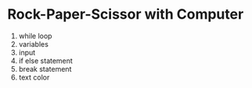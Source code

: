 # Rock-Paper-Scissor with Computer

1. while loop
2. variables
3. input
4. if else statement
5. break statement
6. text color